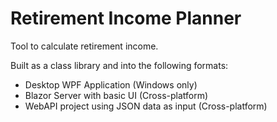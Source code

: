 # Retirement Income Planner

Tool to calculate retirement income.

Built as a class library and into the following formats:
- Desktop WPF Application (Windows only) 
- Blazor Server with basic UI (Cross-platform)
- WebAPI project using JSON data as input (Cross-platform)
